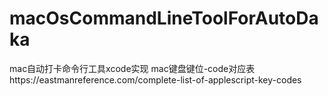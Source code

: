 # macOsCommandLineToolForAutoDaka
mac自动打卡命令行工具xcode实现
mac键盘键位-code对应表https://eastmanreference.com/complete-list-of-applescript-key-codes
